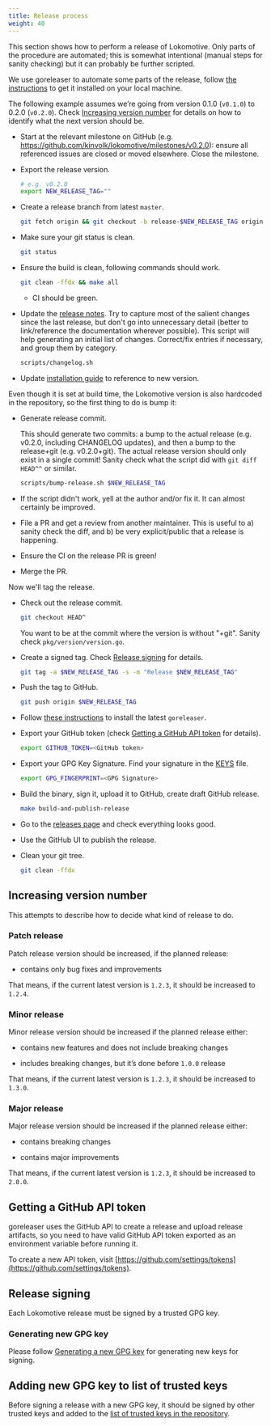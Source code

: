 ```yaml
---
title: Release process
weight: 40
---
```


This section shows how to perform a release of Lokomotive. Only parts of the
procedure are automated; this is somewhat intentional (manual steps for sanity
checking) but it can probably be further scripted.

We use goreleaser to automate some parts of the release, follow [the
instructions](https://goreleaser.com/install/) to get it installed on your
local machine.

The following example assumes we’re going from version 0.1.0 (`v0.1.0`) to
0.2.0 (`v0.2.0`). Check [Increasing version number](#increasing-version-number)
for details on how to identify what the next version should be.

- Start at the relevant milestone on GitHub (e.g.
  https://github.com/kinvolk/lokomotive/milestones/v0.2.0): ensure all
  referenced issues are closed or moved elsewhere. Close the milestone.

- Export the release version.

  ```bash
  # e.g. v0.2.0
  export NEW_RELEASE_TAG=""
  ```

- Create a release branch from latest `master`.

  ```bash
  git fetch origin && git checkout -b release-$NEW_RELEASE_TAG origin/master
  ```

- Make sure your git status is clean.

  ```bash
  git status
  ```

- Ensure the build is clean, following commands should work.

  ```bash
  git clean -ffdx && make all
  ```

  - CI should be green.

- Update the [release notes](https://github.com/kinvolk/lokomotive/blob/master/CHANGELOG.md). Try to
  capture most of the salient changes since the last release, but don't go into unnecessary detail
  (better to link/reference the documentation wherever possible). This script will help generating
  an initial list of changes. Correct/fix entries if necessary, and group them by category.

  ```bash
  scripts/changelog.sh
  ```

- Update [installation guide](./installer/lokoctl.md) to reference to new
  version.

Even though it is set at build time, the Lokomotive version is also hardcoded
in the repository, so the first thing to do is bump it:

- Generate release commit.

  This should generate two commits: a bump to the actual release (e.g. v0.2.0, including CHANGELOG
  updates), and then a bump to the release+git (e.g. v0.2.0+git). The actual release version should
  only exist in a single commit! Sanity check what the script did with `git diff HEAD^^` or similar.

  ```bash
  scripts/bump-release.sh $NEW_RELEASE_TAG
  ```

- If the script didn't work, yell at the author and/or fix it. It can almost certainly be improved.

- File a PR and get a review from another maintainer. This is useful to a)
  sanity check the diff, and b) be very explicit/public that a release is
  happening.

- Ensure the CI on the release PR is green!

- Merge the PR.

Now we'll tag the release.

- Check out the release commit.

  ```bash
  git checkout HEAD^
  ```

  You want to be at the commit where the version is without "+git". Sanity check
  `pkg/version/version.go`.

- Create a signed tag. Check [Release signing](#release-signing) for details.

  ```bash
  git tag -a $NEW_RELEASE_TAG -s -m "Release $NEW_RELEASE_TAG"
  ```

- Push the tag to GitHub.

  ```bash
  git push origin $NEW_RELEASE_TAG
  ```

- Follow [these instructions](https://goreleaser.com/install/) to install the latest `goreleaser`.

- Export your GitHub token (check [Getting a GitHub API token](#getting-a-github-api-token) for
  details).

  ```bash
  export GITHUB_TOKEN=<GitHub token>
  ```

- Export your GPG Key Signature. Find your signature in the [KEYS](KEYS.md) file.

  ```bash
  export GPG_FINGERPRINT=<GPG Signature>
  ```

- Build the binary, sign it, upload it to GitHub, create draft GitHub release.

  ```bash
  make build-and-publish-release
  ```

- Go to the [releases page](https://github.com/kinvolk/lokomotive/releases) and
  check everything looks good.

- Use the GitHub UI to publish the release.

- Clean your git tree.

  ```bash
  git clean -ffdx
  ```

## Increasing version number

This attempts to describe how to decide what kind of release to do.

### Patch release

Patch release version should be increased, if the planned release:

- contains only bug fixes and improvements

That means, if the current latest version is `1.2.3`, it should be increased to `1.2.4`.

### Minor release

Minor release version should be increased if the planned release either:

- contains new features and does not include breaking changes

- includes breaking changes, but it’s done before `1.0.0` release

That means, if the current latest version is `1.2.3`, it should be increased to `1.3.0`.

### Major release

Major release version should be increased if the planned release either:

- contains breaking changes

- contains major improvements

That means, if the current latest version is `1.2.3`, it should be increased to `2.0.0`.

## Getting a GitHub API token

goreleaser uses the GitHub API to create a release and upload release
artifacts, so you need to have valid GitHub API token exported as an
environment variable before running it.

To create a new API token, visit
[https://github.com/settings/tokens](https://github.com/settings/tokens).

## Release signing

Each Lokomotive release must be signed by a trusted GPG key.

### Generating new GPG key

Please follow [Generating a new GPG
key](https://help.github.com/en/github/authenticating-to-github/generating-a-new-gpg-key)
for generating new keys for signing.

## Adding new GPG key to list of trusted keys

Before signing a release with a new GPG key, it should be signed by other trusted
keys and added to the [list of trusted keys in the repository](KEYS.md).
